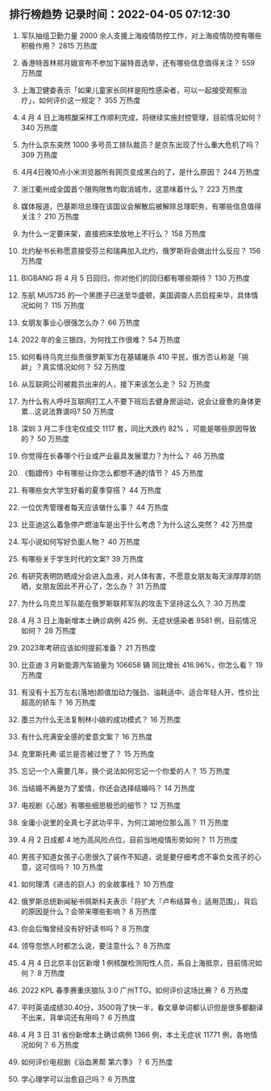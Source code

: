 
## 排行榜趋势 记录时间：2022-04-05 07:12:30
  
  1. 军队抽组卫勤力量 2000 余人支援上海疫情防控工作，对上海疫情防控有哪些积极作用？ 2815 万热度
    
  2. 香港特首林郑月娥宣布不参加下届特首选举，还有哪些信息值得关注？ 559 万热度
    
  3. 上海卫健委表示「如果儿童家长同样是阳性感染者，可以一起接受观察治疗」，如何评价这一规定？ 355 万热度
    
  4. 4 月 4 日上海核酸采样工作顺利完成，将继续实施封控管理，目前情况如何？ 340 万热度
    
  5. 为什么京东突然 1000 多号员工排队裁员？是京东出现了什么重大危机了吗？ 309 万热度
    
  6. 4月4日晚10点小米浏览器所有网页变成黑白的了，是什么原因？ 244 万热度
    
  7. 浙江衢州成全国首个限购限售均取消城市，这意味着什么？ 223 万热度
    
  8. 媒体报道，巴基斯坦总理在该国议会解散后被解除总理职务，有哪些信息值得关注？ 210 万热度
    
  9. 为什么一定要床架，直接把床垫放地上不行么？ 158 万热度
    
  10. 北约秘书长称愿意接受芬兰和瑞典加入北约，俄罗斯将会做出什么反应？ 156 万热度
    
  11. BIGBANG 将 4 月 5 日回归，你对他们的回归都有哪些期待？ 130 万热度
    
  12. 东航 MU5735 的一个黑匣子已送至华盛顿，美国调查人员启程来华，具体情况如何？ 115 万热度
    
  13. 女朋友事业心很强怎么办？ 66 万热度
    
  14. 2022 年的金三银四，为何找工作很难？ 54 万热度
    
  15. 如何看待乌克兰指责俄罗斯军方在基辅屠杀 410 平民，俄方否认称是「挑衅」？真实情况如何？ 52 万热度
    
  16. 从互联网公司被裁员出来的人，接下来该怎么走？ 52 万热度
    
  17. 为什么有人呼吁互联网打工人不要下班后去健身房运动，说会让疲惫的身体更累…这说法靠谱吗? 50 万热度
    
  18. 深圳 3 月二手住宅仅成交 1117 套，同比大跌约 82% ，可能是哪些原因导致的？ 50 万热度
    
  19. 你觉得在长春哪个行业或产业最具发展潜力？为什么？ 46 万热度
    
  20. 《甄嬛传》中有哪些让你怎么都想不通的情节？ 45 万热度
    
  21. 有哪些女大学生好看的夏季穿搭？ 44 万热度
    
  22. 一位优秀管理者每天应该做什么事？ 44 万热度
    
  23. 比亚迪这么着急停产燃油车是出于什么考虑？为什么这么突然？ 42 万热度
    
  24. 写小说如何写好负面人物？ 40 万热度
    
  25. 有哪些关于学生时代的文案? 39 万热度
    
  26. 有研究表明防晒成分会进入血液，对人体有害，不愿意女朋友每天涂厚厚的防晒，女朋友因此不开心了，怎么办？ 31 万热度
    
  27. 为什么乌克兰军队能在俄罗斯联邦军队的攻击下坚持这么久？ 30 万热度
    
  28. 4 月 3 日上海新增本土确诊病例 425 例、无症状感染者 8581 例，目前情况如何？ 28 万热度
    
  29. 2023年考研应该如何提前准备？ 21 万热度
    
  30. 比亚迪 3 月新能源汽车销量为 106658 辆 同比增长 416.96%，你怎么看？ 19 万热度
    
  31. 有没有十五万左右(落地)颜值加动力强劲、油耗适中、适合年轻人开、性价比超高的轿车？ 16 万热度
    
  32. 墨兰为什么无法复制林小娘的成功模式？ 16 万热度
    
  33. 有什么充满安全感的爱意文案？ 16 万热度
    
  34. 克里斯托弗·诺兰是否被过誉了？ 15 万热度
    
  35. 忘记一个人需要几年，换个说法如何忘记一个你爱的人？ 15 万热度
    
  36. 当结婚不再是为了爱情，你还会选择结婚吗？ 14 万热度
    
  37. 电视剧《心居》有哪些细思极恐的细节？ 12 万热度
    
  38. 金庸小说里的全真七子武功平平，为何江湖地位那么高？ 11 万热度
    
  39. 4 月 2 日成都 4 地为高风险点位，目前当地疫情形势如何？ 11 万热度
    
  40. 男孩子知道女孩子心思很久了装作不知道，说是要仔细考虑不辜负女孩子的心意，这可信吗？ 10 万热度
    
  41. 如何理清《进击的巨人》的全故事线？ 10 万热度
    
  42. 俄罗斯总统新闻秘书佩斯科夫表示「将扩大『卢布结算令』适用范围」，背后的原因是什么？会带来哪些影响？ 8 万热度
    
  43. 你会后悔曾经没有好好读书吗？ 8 万热度
    
  44. 领导忽悠人时都怎么说，要注意什么？ 8 万热度
    
  45. 4 月 4 日北京丰台区新增 1 例核酸检测阳性人员，系自上海抵京，目前情况如何？ 8 万热度
    
  46. 2022 KPL 春季赛重庆狼队 3:0 广州TTG，如何评价这场比赛？ 6 万热度
    
  47. 平时英语成绩30.40分，3500背了快一半，看文章单词都认识但是很多都翻译不出来，背单词还有用吗？ 6 万热度
    
  48. 4 月 3 日 31 省份新增本土确诊病例 1366 例，本土无症状 11771 例，各地情况如何？ 6 万热度
    
  49. 如何评价电视剧《浴血黑帮 第六季》？ 6 万热度
    
  50. 学心理学可以治愈自己吗？ 6 万热度
    